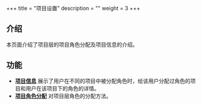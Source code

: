 ﻿+++
title = "项目设置"
description = ""
weight = 3
+++

<h2 id="1">介绍</h2>
  
本页面介绍了项目层的项目角色分配及项目信息的介绍。

<h2 id="1">功能</h2>

- [**项目信息**](../project/pro_info) 展示了用户在不同的项目中被分配角色时，给该用户分配过角色的项目和用户在该项目下的角色的详情。
- [**项目角色分配**](../project/role-assignment) 对项目层角色的分配方法。